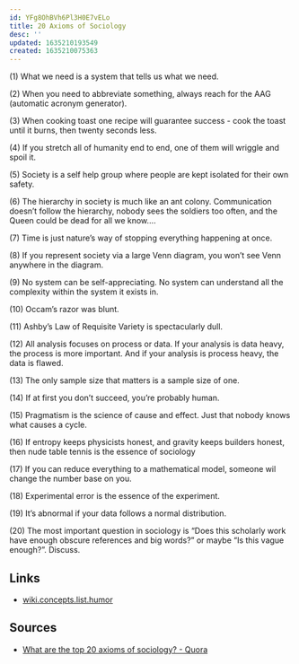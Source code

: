 ```yaml
---
id: YFg8OhBVh6Pl3H0E7vELo
title: 20 Axioms of Sociology
desc: ''
updated: 1635210193549
created: 1635210075363
---
```



(1) What we need is a system that tells us what we need.

(2) When you need to abbreviate something, always reach for the AAG (automatic acronym generator).

(3) When cooking toast one recipe will guarantee success - cook the toast until it burns, then twenty seconds less.

(4) If you stretch all of humanity end to end, one of them will wriggle and spoil it.

(5) Society is a self help group where people are kept isolated for their own safety.

(6) The hierarchy in society is much like an ant colony. Communication doesn’t follow the hierarchy, nobody sees the soldiers too often, and the Queen could be dead for all we know….

(7) Time is just nature’s way of stopping everything happening at once.

(8) If you represent society via a large Venn diagram, you won’t see Venn anywhere in the diagram.

(9) No system can be self-appreciating. No system can understand all the complexity within the system it exists in.

(10) Occam’s razor was blunt.

(11) Ashby’s Law of Requisite Variety is spectacularly dull.

(12) All analysis focuses on process or data. If your analysis is data heavy, the process is more important. And if your analysis is process heavy, the data is flawed.

(13) The only sample size that matters is a sample size of one.

(14) If at first you don’t succeed, you’re probably human.

(15) Pragmatism is the science of cause and effect. Just that nobody knows what causes a cycle.

(16) If entropy keeps physicists honest, and gravity keeps builders honest, then nude table tennis is the essence of sociology

(17) If you can reduce everything to a mathematical model, someone wil change the number base on you.

(18) Experimental error is the essence of the experiment.

(19) It’s abnormal if your data follows a normal distribution.

(20) The most important question in sociology is “Does this scholarly work have enough obscure references and big words?” or maybe “Is this vague enough?”. Discuss.

## Links

* [wiki.concepts.list.humor](../../Wiki/Concepts/List/humor.md)

## Sources

* [What are the top 20 axioms of sociology? - Quora](https://www.quora.com/What-are-the-top-20-axioms-of-sociology)
